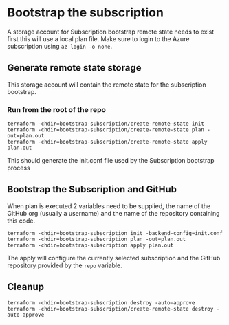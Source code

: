 # Bootstrap the subscription

A storage account for Subscription bootstrap remote state needs to exist first this will
use a local plan file.  Make sure to login to the Azure subscription using `az login -o none`.

## Generate remote state storage

This storage account will contain the remote state for the subscription bootstrap.

### Run from the root of the repo
```
terraform -chdir=bootstrap-subscription/create-remote-state init
terraform -chdir=bootstrap-subscription/create-remote-state plan -out=plan.out
terraform -chdir=bootstrap-subscription/create-remote-state apply plan.out
```

This should generate the init.conf file used by the Subscription bootstrap process

## Bootstrap the Subscription and GitHub

When plan is executed 2 variables need to be supplied, the name of the GitHub org (usually a username) and the 
name of the repository containing this code.

```
terraform -chdir=bootstrap-subscription init -backend-config=init.conf
terraform -chdir=bootstrap-subscription plan -out=plan.out 
terraform -chdir=bootstrap-subscription apply plan.out
```

The apply will configure the currently selected subscription and the GitHub repository provided
by the `repo` variable.


## Cleanup

```
terraform -chdir=bootstrap-subscription destroy -auto-approve
terraform -chdir=bootstrap-subscription/create-remote-state destroy -auto-approve
```
